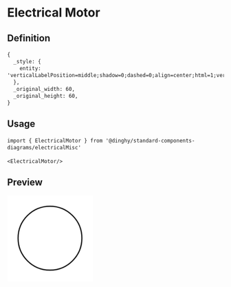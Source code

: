 # Electrical Motor

## Definition

```
{
  _style: { 
    entity: 'verticalLabelPosition=middle;shadow=0;dashed=0;align=center;html=1;verticalAlign=middle;strokeWidth=1;shape=ellipse;aspect=fixed;fontSize=35;',
  },
  _original_width: 60,
  _original_height: 60,
}
```

## Usage

```
import { ElectricalMotor } from '@dinghy/standard-components-diagrams/electricalMisc'

<ElectricalMotor/>
```

## Preview

<img src="./electrical-motor.png" width="200"/>

